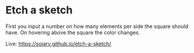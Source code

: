 # Etch a sketch

First you input a number on how many elements per side the square should have. 
On hovering above the square the color changes.

Live: https://sojarv.github.io/etch-a-sketch/